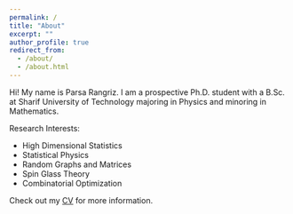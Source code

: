 ```yaml
---
permalink: /
title: "About"
excerpt: ""
author_profile: true
redirect_from: 
  - /about/
  - /about.html
---
```

Hi! My name is Parsa Rangriz. I am a prospective Ph.D. student with a B.Sc. at Sharif University of Technology majoring in Physics and minoring in Mathematics. 

Research Interests:
* High Dimensional Statistics
* Statistical Physics
* Random Graphs and Matrices
* Spin Glass Theory
* Combinatorial Optimization

Check out my [CV](/cv) for more information.
